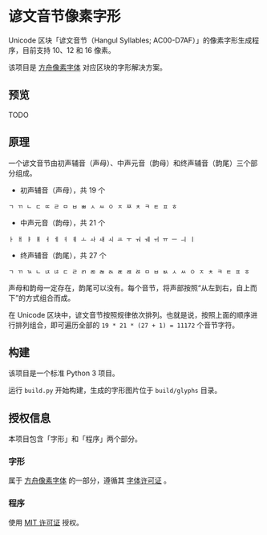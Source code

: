 # 谚文音节像素字形

Unicode 区块「谚文音节（Hangul Syllables; AC00-D7AF）」的像素字形生成程序，目前支持 10、12 和 16 像素。

该项目是 [方舟像素字体](https://github.com/TakWolf/ark-pixel-font) 对应区块的字形解决方案。

## 预览

TODO

## 原理

一个谚文音节由初声辅音（声母）、中声元音（韵母）和终声辅音（韵尾）三个部分组成。

- 初声辅音（声母），共 19 个

```text
ㄱ ㄲ ㄴ ㄷ ㄸ ㄹ ㅁ ㅂ ㅃ ㅅ ㅆ ㅇ ㅈ ㅉ ㅊ ㅋ ㅌ ㅍ ㅎ
```

- 中声元音（韵母），共 21 个

```text
ㅏ ㅐ ㅑ ㅒ ㅓ ㅔ ㅕ ㅖ ㅗ ㅘ ㅙ ㅚ ㅛ ㅜ ㅝ ㅞ ㅟ ㅠ ㅡ ㅢ ㅣ
```

- 终声辅音（韵尾），共 27 个

```text
ㄱ ㄲ ㄳ ㄴ ㄵ ㄶ ㄷ ㄹ ㄺ ㄻ ㄼ ㄽ ㄾ ㄿ ㅀ ㅁ ㅂ ㅄ ㅅ ㅆ ㅇ ㅈ ㅊ ㅋ ㅌ ㅍ ㅎ
```

声母和韵母一定存在，韵尾可以没有。每个音节，将声部按照“从左到右，自上而下”的方式组合而成。

在 Unicode 区块中，谚文音节按照规律依次排列。也就是说，按照上面的顺序进行排列组合，即可遍历全部的 `19 * 21 * (27 + 1) = 11172` 个音节字符。

## 构建

该项目是一个标准 Python 3 项目。

运行 `build.py` 开始构建，生成的字形图片位于 `build/glyphs` 目录。

## 授权信息

本项目包含「字形」和「程序」两个部分。

### 字形

属于 [方舟像素字体](https://github.com/TakWolf/ark-pixel-font) 的一部分，遵循其 [字体许可证](https://github.com/TakWolf/ark-pixel-font#%E5%AD%97%E4%BD%93) 。

### 程序

使用 [MIT 许可证](LICENSE) 授权。
